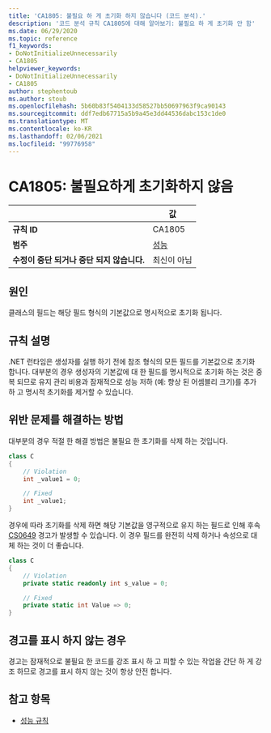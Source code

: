 ```yaml
---
title: 'CA1805: 불필요 하 게 초기화 하지 않습니다 (코드 분석).'
description: '코드 분석 규칙 CA1805에 대해 알아보기: 불필요 하 게 초기화 안 함'
ms.date: 06/29/2020
ms.topic: reference
f1_keywords:
- DoNotInitializeUnnecessarily
- CA1805
helpviewer_keywords:
- DoNotInitializeUnnecessarily
- CA1805
author: stephentoub
ms.author: stoub
ms.openlocfilehash: 5b60b83f5404133d58527bb50697963f9ca90143
ms.sourcegitcommit: ddf7edb67715a5b9a45e3dd44536dabc153c1de0
ms.translationtype: MT
ms.contentlocale: ko-KR
ms.lasthandoff: 02/06/2021
ms.locfileid: "99776958"
---
```

# <a name="ca1805-do-not-initialize-unnecessarily"></a>CA1805: 불필요하게 초기화하지 않음

| | 값 |
|-|-|
| **규칙 ID** |CA1805|
| **범주** |[성능](performance-warnings.md)|
| **수정이 중단 되거나 중단 되지 않습니다.** |최신이 아님|

## <a name="cause"></a>원인

클래스의 필드는 해당 필드 형식의 기본값으로 명시적으로 초기화 됩니다.

## <a name="rule-description"></a>규칙 설명

.NET 런타임은 생성자를 실행 하기 전에 참조 형식의 모든 필드를 기본값으로 초기화 합니다. 대부분의 경우 생성자의 기본값에 대 한 필드를 명시적으로 초기화 하는 것은 중복 되므로 유지 관리 비용과 잠재적으로 성능 저하 (예: 향상 된 어셈블리 크기)를 추가 하 고 명시적 초기화를 제거할 수 있습니다.

## <a name="how-to-fix-violations"></a>위반 문제를 해결하는 방법

대부분의 경우 적절 한 해결 방법은 불필요 한 초기화를 삭제 하는 것입니다.

```csharp
class C
{
    // Violation
    int _value1 = 0;

    // Fixed
    int _value1;
}
```

경우에 따라 초기화를 삭제 하면 해당 기본값을 영구적으로 유지 하는 필드로 인해 후속 [CS0649](../../../csharp/misc/cs0649.md) 경고가 발생할 수 있습니다.  이 경우 필드를 완전히 삭제 하거나 속성으로 대체 하는 것이 더 좋습니다.

```csharp
class C
{
    // Violation
    private static readonly int s_value = 0;

    // Fixed
    private static int Value => 0;
}
```

## <a name="when-to-suppress-warnings"></a>경고를 표시 하지 않는 경우

경고는 잠재적으로 불필요 한 코드를 강조 표시 하 고 피할 수 있는 작업을 간단 하 게 강조 하므로 경고를 표시 하지 않는 것이 항상 안전 합니다.

## <a name="see-also"></a>참고 항목

- [성능 규칙](performance-warnings.md)
